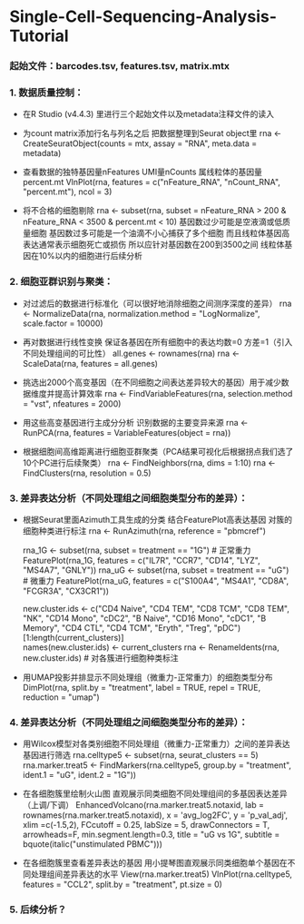 # Single-Cell-Sequencing-Analysis-Tutorial

### 起始文件：barcodes.tsv, features.tsv, matrix.mtx

### 1. 数据质量控制：
- 在R Studio (v4.4.3) 里进行三个起始文件以及metadata注释文件的读入
- 为count matrix添加行名与列名之后 把数据整理到Seurat object里
  rna <- CreateSeuratObject(counts = mtx, assay = "RNA", meta.data = metadata)

- 查看数据的独特基因量nFeatures UMI量nCounts 属线粒体的基因量percent.mt
  VlnPlot(rna, features = c("nFeature_RNA", "nCount_RNA", "percent.mt"), ncol = 3)

- 将不合格的细胞剔除
  rna <- subset(rna, subset = nFeature_RNA > 200 & nFeature_RNA < 3500 & percent.mt < 10)
  基因数过少可能是空液滴或低质量细胞 基因数过多可能是一个油滴不小心捕获了多个细胞
  而且线粒体基因高表达通常表示细胞死亡或损伤
  所以应针对基因数在200到3500之间 线粒体基因在10%以内的细胞进行后续分析

### 2. 细胞亚群识别与聚类：
- 对过滤后的数据进行标准化（可以很好地消除细胞之间测序深度的差异）
  rna <- NormalizeData(rna, normalization.method = "LogNormalize", scale.factor = 10000)

- 再对数据进行线性变换 保证各基因在所有细胞中的表达均数=0 方差=1（引入不同处理组间的可比性）
  all.genes <- rownames(rna)
  rna <- ScaleData(rna, features = all.genes)

- 挑选出2000个高变基因（在不同细胞之间表达差异较大的基因）用于减少数据维度并提高计算效率
  rna <- FindVariableFeatures(rna, selection.method = "vst", nfeatures = 2000)

- 用这些高变基因进行主成分分析 识别数据的主要变异来源
  rna <- RunPCA(rna, features = VariableFeatures(object = rna))

- 根据细胞间高维距离进行细胞亚群聚类（PCA结果可视化后根据拐点我们选了10个PC进行后续聚类）
  rna <- FindNeighbors(rna, dims = 1:10)
  rna <- FindClusters(rna, resolution = 0.5)

### 3. 差异表达分析（不同处理组之间细胞类型分布的差异）：
- 根据Seurat里面Azimuth工具生成的分类 结合FeaturePlot高表达基因 对簇的细胞种类进行标注
  rna <- RunAzimuth(rna, reference = "pbmcref")

  rna_1G <- subset(rna, subset = treatment == "1G")  # 正常重力
  FeaturePlot(rna_1G, features = c("IL7R", "CCR7", "CD14", "LYZ", "MS4A7", "GNLY"))
  rna_uG <- subset(rna, subset = treatment == "uG")  # 微重力
  FeaturePlot(rna_uG, features = c("S100A4", "MS4A1", "CD8A", "FCGR3A", "CX3CR1"))
  
  new.cluster.ids <- c("CD4 Naive", "CD4 TEM", "CD8 TCM", "CD8 TEM", "NK", "CD14 Mono",
                     "cDC2", "B Naive", "CD16 Mono", "cDC1", "B Memory", "CD4 CTL",
                     "CD4 TCM", "Eryth", "Treg", "pDC")[1:length(current_clusters)]  
  names(new.cluster.ids) <- current_clusters
  rna <- RenameIdents(rna, new.cluster.ids)  # 对各簇进行细胞种类标注

- 用UMAP投影并排显示不同处理组（微重力-正常重力）的细胞类型分布
  DimPlot(rna, split.by = "treatment", label = TRUE, repel = TRUE, reduction = "umap")

### 4. 差异表达分析（不同处理组之间细胞类型分布的差异）：
- 用Wilcox模型对各类别细胞不同处理组（微重力-正常重力）之间的差异表达基因进行筛选
  rna.celltype5 <- subset(rna, seurat_clusters == 5)
  rna.marker.treat5 <- FindMarkers(rna.celltype5, group.by = "treatment", 
                                   ident.1 = "uG", ident.2 = "1G"))

- 在各细胞簇里绘制火山图 直观展示同类细胞不同处理组间的多基因表达差异（上调/下调）
  EnhancedVolcano(rna.marker.treat5.notaxid,
                  lab = rownames(rna.marker.treat5.notaxid),
                  x = 'avg_log2FC', y = 'p_val_adj', xlim =c(-1.5,2),
                  FCcutoff = 0.25, labSize = 5, 
                  drawConnectors = T, arrowheads=F, min.segment.length=0.3,
                  title = "uG vs 1G", subtitle = bquote(italic("unstimulated PBMC")))

- 在各细胞簇里查看差异表达的基因 用小提琴图直观展示同类细胞单个基因在不同处理组间差异表达的水平
  View(rna.marker.treat5)
  VlnPlot(rna.celltype5, features = "CCL2", split.by = "treatment", pt.size = 0)

### 5. 后续分析？
